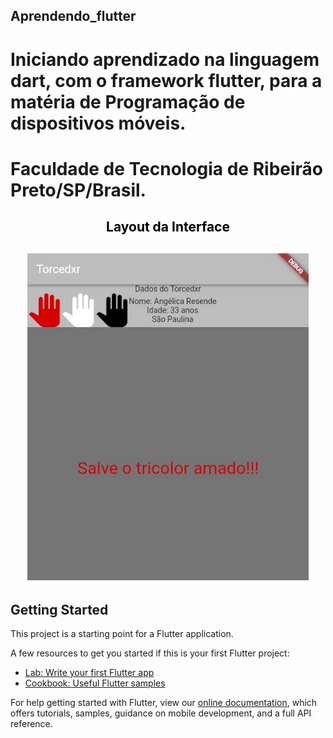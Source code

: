 ## Aprendendo_flutter

<h1>Iniciando aprendizado na linguagem dart, com o framework flutter, para a matéria de Programação de dispositivos móveis.</h1>
 
<h1>Faculdade de Tecnologia de Ribeirão Preto/SP/Brasil.</h1>

<h2 align="center" style="color:black"> Layout da Interface
<h2>

<h2 align="center">
<img alt="layout" src= "https://github.com/angelresende/Aprendendo_fluter/blob/master/Tela.JPG" width="450px">
</h2>

## Getting Started

This project is a starting point for a Flutter application.

A few resources to get you started if this is your first Flutter project:

- [Lab: Write your first Flutter app](https://flutter.dev/docs/get-started/codelab)
- [Cookbook: Useful Flutter samples](https://flutter.dev/docs/cookbook)

For help getting started with Flutter, view our
[online documentation](https://flutter.dev/docs), which offers tutorials,
samples, guidance on mobile development, and a full API reference.
